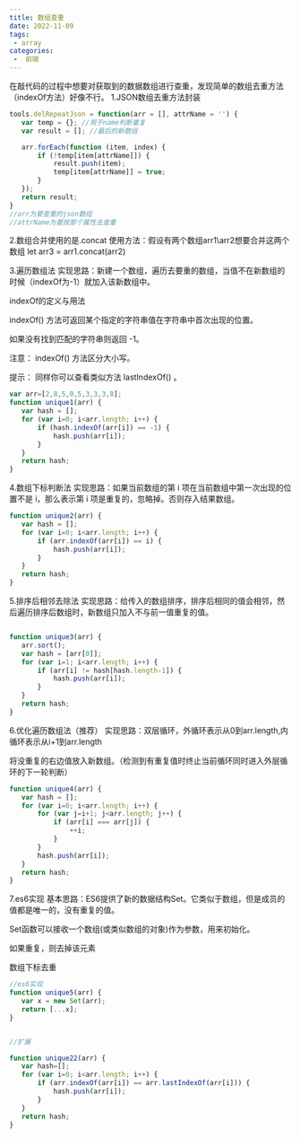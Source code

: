 ```yaml
---
title: 数组查重
date: 2022-11-09
tags:
 - array
categories:
 -  前端
---
```

在敲代码的过程中想要对获取到的数据数组进行查重，发现简单的数组去重方法（indexOf方法）好像不行。
1.JSON数组去重方法封装
 ```javascript
 tools.delRepeatJson = function(arr = [], attrName = '') {
    var temp = {}; //用于name判断重复
    var result = []; //最后的新数组
 
    arr.forEach(function (item, index) {
        if (!temp[item[attrName]]) {
            result.push(item);
            temp[item[attrName]] = true;
        }
    });
    return result;
}
//arr为要查重的json数组
//attrName为要按那个属性去查重
  ```
2.数组合并使用的是.concat
使用方法：假设有两个数组arr1\arr2想要合并这两个数组
let arr3 = arr1.concat(arr2)

3.遍历数组法
实现思路：新建一个数组，遍历去要重的数组，当值不在新数组的时候（indexOf为-1）就加入该新数组中。

indexOf的定义与用法

indexOf() 方法可返回某个指定的字符串值在字符串中首次出现的位置。

如果没有找到匹配的字符串则返回 -1。

注意： indexOf() 方法区分大小写。

提示： 同样你可以查看类似方法 lastIndexOf() 。
 ```javascript
var arr=[2,8,5,0,5,3,3,3,8];
function unique1(arr) {
    var hash = [];
    for (var i=0; i<arr.length; i++) {
        if (hash.indexOf(arr[i]) == -1) {
            hash.push(arr[i]);
        }
    }
    return hash;
}
  ```
  4.数组下标判断法
实现思路：如果当前数组的第 i 项在当前数组中第一次出现的位置不是 i，那么表示第 i 项是重复的，忽略掉。否则存入结果数组。
 ```javascript
 function unique2(arr) {
    var hash = [];
    for (var i=0; i<arr.length; i++) {
        if (arr.indexOf(arr[i]) == i) {
            hash.push(arr[i]);
        }
    }
    return hash;
}
  ```
  5.排序后相邻去除法 
实现思路：给传入的数组排序，排序后相同的值会相邻，然后遍历排序后数组时，新数组只加入不与前一值重复的值。
 ```javascript
 
function unique3(arr) {
    arr.sort();
    var hash = [arr[0]];
    for (var i=1; i<arr.length; i++) {
        if (arr[i] != hash[hash.length-1]) {
            hash.push(arr[i]);
        }
    }
    return hash;
}
  ```
  6.优化遍历数组法（推荐）
实现思路：双层循环，外循环表示从0到arr.length,内循环表示从i+1到arr.length

将没重复的右边值放入新数组。（检测到有重复值时终止当前循环同时进入外层循环的下一轮判断）
 ```javascript
function unique4(arr) {
    var hash = [];
    for (var i=0; i<arr.length; i++) {
        for (var j=i+1; j<arr.length; j++) {
            if (arr[i] === arr[j]) {
                ++i;
            }
        }
        hash.push(arr[i]);
    }
    return hash;
}
  ```
  7.es6实现
基本思路：ES6提供了新的数据结构Set。它类似于数组，但是成员的值都是唯一的，没有重复的值。

Set函数可以接收一个数组(或类似数组的对象)作为参数，用来初始化。

如果重复，则去掉该元素

数组下标去重
 ```javascript
//es6实现
function unique5(arr) {
    var x = new Set(arr);
    return [...x];
}
 
 
//扩展
 
function unique22(arr) {
    var hash=[];
    for (var i=0; i<arr.length; i++) {
        if (arr.indexOf(arr[i]) == arr.lastIndexOf(arr[i])) {
            hash.push(arr[i]);
        }
    }
    return hash;
}
  ```